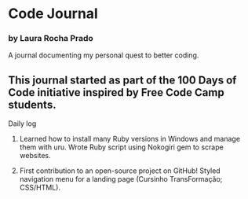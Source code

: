 # Code Journal
### by Laura Rocha Prado

A journal documenting my personal quest to better coding.

This journal started as part of the 100 Days of Code initiative inspired by Free Code Camp students.
----
Daily log

1. Learned how to install many Ruby versions in Windows and manage them with uru. Wrote Ruby script using Nokogiri gem to scrape websites.

2. First contribution to an open-source project on GitHub! Styled navigation menu for a landing page (Cursinho TransFormação; CSS/HTML).
